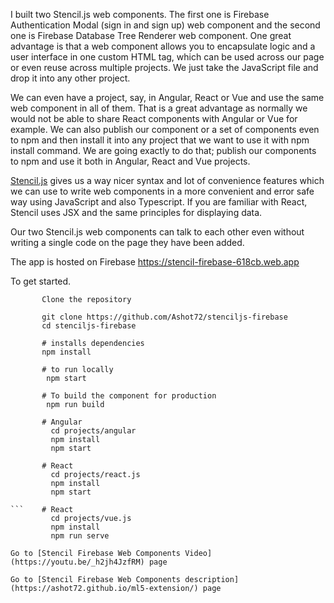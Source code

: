 I built two Stencil.js web components. The first one is Firebase Authentication Modal (sign in and sign up) web component and the second one is Firebase Database Tree Renderer web component. One great advantage is that a web component allows you to encapsulate logic and a user interface in one custom HTML tag, which can be used across our page or even reuse across multiple projects. We just take the JavaScript file and drop it into any other project.

We can even have a project, say, in Angular, React or Vue and use the same web component in all of them. That is a great advantage as normally we would not be able to share React components with Angular or Vue for example. We can also publish our component or a set of components even to npm and then install it into any project that we want to use it with npm install command. We are going exactly to do that; publish our components to npm and use it both in Angular, React and Vue projects.

[Stencil.js](https://stenciljs.com/) gives us a way nicer syntax and lot of convenience features which we can use to write web components in a more convenient and error safe way using JavaScript and also Typescript. If you are familiar with React, Stencil uses JSX and the same principles for displaying data.

Our two Stencil.js web components can talk to each other even without writing a single code on the page they have been added.

The app is hosted on Firebase https://stencil-firebase-618cb.web.app

To get started.

````
       Clone the repository

       git clone https://github.com/Ashot72/stenciljs-firebase
       cd stenciljs-firebase

       # installs dependencies
       npm install

       # to run locally
        npm start

       # To build the component for production
        npm run build

       # Angular
         cd projects/angular
         npm install
         npm start

       # React
         cd projects/react.js
         npm install
         npm start

```    # React
         cd projects/vue.js
         npm install
         npm run serve

Go to [Stencil Firebase Web Components Video](https://youtu.be/_h2jh4JzfRM) page

Go to [Stencil Firebase Web Components description](https://ashot72.github.io/ml5-extension/) page
````
